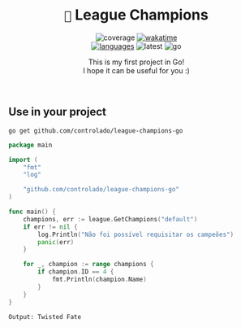 <div align=center> 

# `🌱` League Champions <br>

![coverage](https://img.shields.io/badge/coverage-97.1%25-brightgreen)
[![wakatime](https://wakatime.com/badge/github/controlado/league-champions-go.svg)](https://wakatime.com/badge/github/controlado/league-champions-go) <br>
[![languages](https://img.shields.io/badge/Documentation-gray)](https://pkg.go.dev/github.com/controlado/league-champions-go)
![latest](https://img.shields.io/github/v/tag/controlado/league-champions-go?label=Latest)
![go](https://img.shields.io/github/go-mod/go-version/controlado/league-champions-go?color=blue)

This is my first project in Go! <br>
I hope it can be useful for you :)

</div>
<br>

## Use in your project

    go get github.com/controlado/league-champions-go

```go
package main

import (
	"fmt"
	"log"

	"github.com/controlado/league-champions-go"
)

func main() {
	champions, err := league.GetChampions("default")
	if err != nil {
		log.Println("Não foi possível requisitar os campeões")
		panic(err)
	}

	for _, champion := range champions {
		if champion.ID == 4 {
			fmt.Println(champion.Name)
		}
	}
}
```

    Output: Twisted Fate
